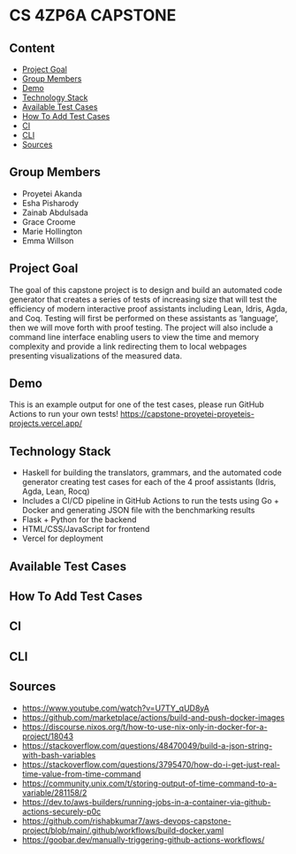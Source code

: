 # CS 4ZP6A CAPSTONE

## Content
- [Project Goal](#ssProjectGoal) 
- [Group Members](#ssGroupMembers) 
- [Demo](#ssDemo) 
- [Technology Stack](#ssTechnologyStack)
- [Available Test Cases](#ssAvailableCases)
- [How To Add Test Cases](#ssAddCases)
- [CI](#ssCI)
- [CLI](#ssCLI)
- [Sources](#ssSources)

## Group Members <a id='ssGroupMembers'></a>
- Proyetei Akanda
- Esha Pisharody
- Zainab Abdulsada
- Grace Croome
- Marie Hollington
- Emma Willson


## Project Goal <a id='ssPojectGoal'></a>
The goal of this capstone project is to design and build an automated code generator that creates a series of tests of increasing size that will test the efficiency of modern
interactive proof assistants including Lean, Idris, Agda, and Coq. Testing will first be performed on these assistants as ‘language’, then we will move forth with proof testing.
The project will also include a command line interface enabling users to view the time and memory complexity and provide a link redirecting them to local webpages presenting visualizations of the measured data.

## Demo <a id='ssDemo'></a>
This is an example output for one of the test cases, please run GitHub Actions to run your own tests!
https://capstone-proyetei-proyeteis-projects.vercel.app/

## Technology Stack <a id='ssTechnologyStack'></a>
- Haskell for building the translators, grammars, and the automated code generator creating test cases for each of the 4 proof assistants (Idris, Agda, Lean, Rocq)
- Includes a CI/CD pipeline in GitHub Actions to run the tests using Go + Docker and generating JSON file with the benchmarking results
- Flask + Python for the backend
- HTML/CSS/JavaScript for frontend
- Vercel for deployment

## Available Test Cases <a id='ssAvailableCases'></a>

## How To Add Test Cases <a id='ssAddCases'></a>

## CI <a id='ssCI'></a>

## CLI <a id='ssCLI'></a>


## Sources <a id='ssSources'></a>
- https://www.youtube.com/watch?v=U7TY_qUD8yA
- https://github.com/marketplace/actions/build-and-push-docker-images
- https://discourse.nixos.org/t/how-to-use-nix-only-in-docker-for-a-project/18043
- https://stackoverflow.com/questions/48470049/build-a-json-string-with-bash-variables
- https://stackoverflow.com/questions/3795470/how-do-i-get-just-real-time-value-from-time-command
- https://community.unix.com/t/storing-output-of-time-command-to-a-variable/281158/2
- https://dev.to/aws-builders/running-jobs-in-a-container-via-github-actions-securely-p0c
- https://github.com/rishabkumar7/aws-devops-capstone-project/blob/main/.github/workflows/build-docker.yaml
- https://goobar.dev/manually-triggering-github-actions-workflows/

